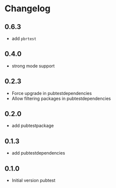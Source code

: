 # Changelog

## 0.6.3

* add `pbrtest`

## 0.4.0

* strong mode support
## 0.2.3

* Force upgrade in pubtestdependencies
* Allow filtering packages in pubtestdependencies

## 0.2.0

* add pubtestpackage

## 0.1.3

* add pubtestdependencies

## 0.1.0

* Initial version pubtest
